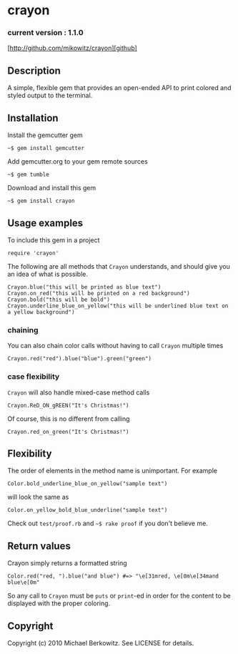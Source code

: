 # crayon

### current version : 1.1.0

[http://github.com/mikowitz/crayon][github]

## Description

A simple, flexible gem that provides an open-ended API to print colored and styled output to the terminal.

## Installation

Install the gemcutter gem

    ~$ gem install gemcutter

Add gemcutter.org to your gem remote sources

    ~$ gem tumble

Download and install this gem

    ~$ gem install crayon

## Usage examples

To include this gem in a project

    require 'crayon'

The following are all methods that `Crayon` understands, and should give you an idea of what is possible.

    Crayon.blue("this will be printed as blue text")
    Crayon.on_red("this will be printed on a red background")
    Crayon.bold("this will be bold")
    Crayon.underline_blue_on_yellow("this will be underlined blue text on a yellow background")

### chaining

You can also chain color calls without having to call `Crayon` multiple times

    Crayon.red("red").blue("blue").green("green")

### case flexibility

`Crayon` will also handle mixed-case method calls

    Crayon.ReD_ON_gREEN("It's Christmas!")

Of course, this is no different from calling

    Crayon.red_on_green("It's Christmas!")

## Flexibility

The order of elements in the method name is unimportant. For example

    Color.bold_underline_blue_on_yellow("sample text")

will look the same as

    Color.on_yellow_bold_blue_underline("sample text")

Check out `test/proof.rb` and `~$ rake proof` if you don't believe me.

## Return values

Crayon simply returns a formatted string

    Color.red("red, ").blue("and blue") #=> "\e[31mred, \e[0m\e[34mand blue\e[0m"

So any call to `Crayon` must be `puts` or `print`-ed in order for the content to be displayed with the proper coloring.

## Copyright

Copyright (c) 2010 Michael Berkowitz. See LICENSE for details.

[github]: http://github.com/mikowitz/crayon "Crayon repository"
